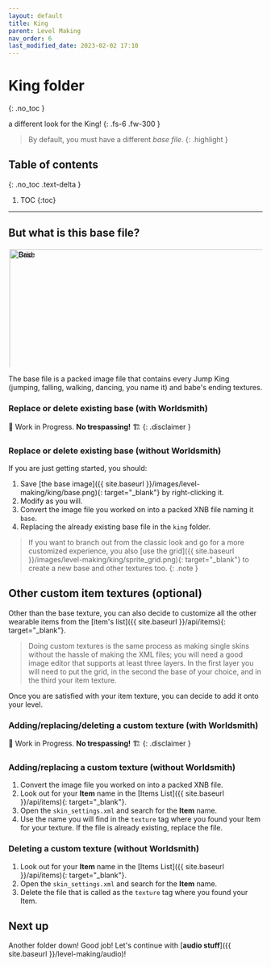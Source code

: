 ```yaml
---
layout: default
title: King
parent: Level Making
nav_order: 6
last_modified_date: 2023-02-02 17:10
---
```


# King folder
{: .no_toc }

a different look for the King!<!-- more -->
{: .fs-6 .fw-300 }

> By default, you must have a different *base file*.
{: .highlight }

## Table of contents
{: .no_toc .text-delta }

1. TOC
{:toc}

---

## But what is this base file?

<style>
    .skewd {
        position: relative;
        width: 100%;
        padding-bottom: calc(46.1538461538% + 4px);
        transition: 0.5s;
        overflow: hidden;
    }
    .skewd:hover {
        padding-bottom: calc(51% + 4px);
    }
    .skewd:not(:hover) img {
        opacity: 1;
    }
    .skewd:hover img:not(:hover) {
        opacity: 0.1;
        filter: grayscale(0.6);
        border-left-color: black;
    }
    .skewd img {
        position: absolute;
        width: 100%;
        transition: .5s;
        opacity: 1;
        border: solid 2px transparent;
    }
    .skewd img {
        width: 100%;
    }
    .skewd img:hover {
        opacity: 1;
        border-color: red;
    }
    .skewd:hover img:nth-child(2) {
        transform: translateY(11.1%);
    }
</style>

<div class="skewd">
    <img src="{{ site.baseurl }}/images/level-making/king/sprite_grid.png" title="Grid" alt="Grid">
    <img src="{{ site.baseurl }}/images/level-making/king/base.png" title="Base" alt="Base">
</div>

The base file is a packed image file that contains every Jump King (jumping, falling, walking, dancing, you name it) and babe's ending textures.

### Replace or delete existing base (with Worldsmith)

🚧 Work in Progress. **No trespassing!** 🏗
{: .disclaimer }

### Replace or delete existing base (without Worldsmith)

If you are just getting started, you should:

1. Save [the base image]({{ site.baseurl }}/images/level-making/king/base.png){: target="_blank"} by right-clicking it.
2. Modify as you will.
3. Convert the image file you worked on into a packed XNB file naming it `base`.
4. Replacing the already existing base file in the `king` folder.

> If you want to branch out from the classic look and go for a more customized experience, you also [use the grid]({{ site.baseurl }}/images/level-making/king/sprite_grid.png){: target="_blank"} to create a new base and other textures too.
{: .note }

## Other custom item textures (optional)

Other than the base texture, you can also decide to customize all the other wearable items from the [item's list]({{ site.baseurl }}/api/items){: target="_blank"}.

> Doing custom textures is the same process as making single skins without the hassle of making the XML files; you will need a good image editor that supports at least three layers. In the first layer you will need to put the grid, in the second the base of your choice, and in the third your item texture.

Once you are satisfied with your item texture, you can decide to add it onto your level.

### Adding/replacing/deleting a custom texture (with Worldsmith) 

🚧 Work in Progress. **No trespassing!** 🏗
{: .disclaimer }

### Adding/replacing a custom texture (without Worldsmith) 

1. Convert the image file you worked on into a packed XNB file.
2. Look out for your **Item** name in the [Items List]({{ site.baseurl }}/api/items){: target="_blank"}.
3. Open the `skin_settings.xml` and search for the **Item** name.
4. Use the name you will find in the `texture` tag where you found your Item for your texture. If the file is already existing, replace the file.

### Deleting a custom texture (without Worldsmith)

1. Look out for your **Item** name in the [Items List]({{ site.baseurl }}/api/items){: target="_blank"}.
3. Open the `skin_settings.xml` and search for the **Item** name.
4. Delete the file that is called as the `texture` tag where you found your Item.

## Next up

Another folder down! Good job! Let's continue with [**audio stuff**]({{ site.baseurl }}/level-making/audio)!